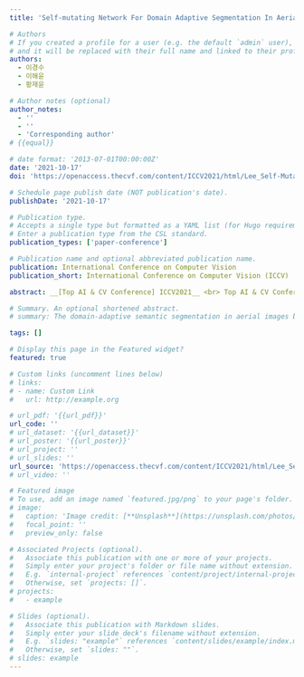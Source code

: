 ```yaml
---
title: 'Self-mutating Network For Domain Adaptive Segmentation In Aerial Images'

# Authors
# If you created a profile for a user (e.g. the default `admin` user), write the username (folder name) here
# and it will be replaced with their full name and linked to their profile.
authors:
  - 이경수
  - 이해윤
  - 황재윤

# Author notes (optional)
author_notes:
  - ''
  - ''
  - 'Corresponding author'
# {{equal}}

# date format: '2013-07-01T00:00:00Z'
date: '2021-10-17'
doi: 'https://openaccess.thecvf.com/content/ICCV2021/html/Lee_Self-Mutating_Network_for_Domain_Adaptive_Segmentation_in_Aerial_Images_ICCV_2021_paper.html'

# Schedule page publish date (NOT publication's date).
publishDate: '2021-10-17'

# Publication type.
# Accepts a single type but formatted as a YAML list (for Hugo requirements).
# Enter a publication type from the CSL standard.
publication_types: ['paper-conference']

# Publication name and optional abbreviated publication name.
publication: International Conference on Computer Vision
publication_short: International Conference on Computer Vision (ICCV)  [__Top AI & CV Conference__]

abstract: __[Top AI & CV Conference] ICCV2021__ <br> Top AI & CV Conference <br>The domain-adaptive semantic segmentation in aerial images by a deep-learning technique remains a challenge owing to the domain gaps caused by a resolution, image sensors, time-zone, the density of buildings, and even building styles of each city. Currently, convolutional neural network (CNN)-based domain adaptation methodologies have been developed to decrease the domain gaps, but, they have shown still poor performance to utilize multiple aerial images in different domains. In this paper, therefore, the CNN-based network denoted as Self-Mutating Network, which changes the values of parameters of convolutional filters itself according to the domain of input image, is proposed. By adopting Parameter Mutation to change the values of parameters and Parameter Fluctuation to randomly convulse the parameters, the network self-changes and fine-tunes the parameters, then achieves better predictions of a domain-adaptive segmentation. Through the ablation study of the Self-Mutating Network, we concluded that the Self-Mutating Network can be utilized in the domain-adaptive semantic segmentation of aerial images in different domains.

# Summary. An optional shortened abstract.
# summary: The domain-adaptive semantic segmentation in aerial images by a deep-learning technique remains a challenge owing to the domain gaps caused by a resolution, image sensors, time-zone, the density of buildings, and even building styles of each city. Currently, convolutional neural network (CNN)-based domain adaptation methodologies have been developed to decrease the domain gaps, but, they have shown still poor performance to utilize multiple aerial images in different domains. In this paper, therefore, the CNN-based network denoted as Self-Mutating Network, which changes the values of parameters of convolutional filters itself according to the domain of input image, is proposed. By adopting Parameter Mutation to change the values of parameters and Parameter Fluctuation to randomly convulse the parameters, the network self-changes and fine-tunes the parameters, then achieves better predictions of a domain-adaptive segmentation. Through the ablation study of the Self-Mutating Network, we concluded that the Self-Mutating Network can be utilized in the domain-adaptive semantic segmentation of aerial images in different domains.

tags: []

# Display this page in the Featured widget?
featured: true

# Custom links (uncomment lines below)
# links:
# - name: Custom Link
#   url: http://example.org

# url_pdf: '{{url_pdf}}'
url_code: ''
# url_dataset: '{{url_dataset}}'
# url_poster: '{{url_poster}}'
# url_project: ''
# url_slides: ''
url_source: 'https://openaccess.thecvf.com/content/ICCV2021/html/Lee_Self-Mutating_Network_for_Domain_Adaptive_Segmentation_in_Aerial_Images_ICCV_2021_paper.html'
# url_video: ''

# Featured image
# To use, add an image named `featured.jpg/png` to your page's folder.
# image:
#   caption: 'Image credit: [**Unsplash**](https://unsplash.com/photos/pLCdAaMFLTE)'
#   focal_point: ''
#   preview_only: false

# Associated Projects (optional).
#   Associate this publication with one or more of your projects.
#   Simply enter your project's folder or file name without extension.
#   E.g. `internal-project` references `content/project/internal-project/index.md`.
#   Otherwise, set `projects: []`.
# projects:
#   - example

# Slides (optional).
#   Associate this publication with Markdown slides.
#   Simply enter your slide deck's filename without extension.
#   E.g. `slides: "example"` references `content/slides/example/index.md`.
#   Otherwise, set `slides: ""`.
# slides: example
---
```

